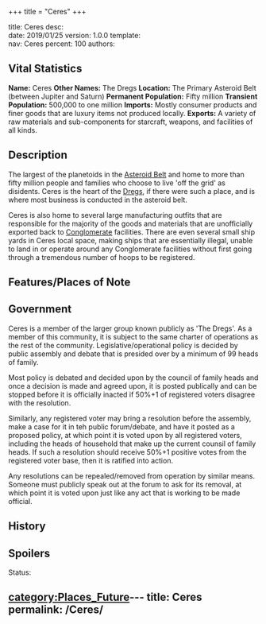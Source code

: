 +++
title = "Ceres"
+++

title:		Ceres
desc:		
date:		2019/01/25
version:	1.0.0
template:	
nav:		Ceres
percent:	100
authors:	
## Vital Statistics

**Name:** Ceres
**Other Names:** The Dregs
**Location:** The Primary Asteroid Belt (between Jupiter and Saturn)
**Permanent Population:** Fifty million
**Transient Population:** 500,000 to one million
**Imports:** Mostly consumer products and finer goods that are luxury
items not produced locally.
**Exports:** A variety of raw materials and sub-components for
starcraft, weapons, and facilities of all kinds.

## Description

The largest of the planetoids in the [Asteroid
Belt](Asteroid_Belt "wikilink") and home to more than fifty million
people and families who choose to live 'off the grid' as disidents.
Ceres is the heart of the [Dregs](Dregs "wikilink"), if there were such
a place, and is where most business is conducted in the asteroid belt.

Ceres is also home to several large manufacturing outfits that are
responsible for the majority of the goods and materials that are
unofficially exported back to
[Conglomerate](The_Conglomerate "wikilink") facilities. There are even
several small ship yards in Ceres local space, making ships that are
essentially illegal, unable to land in or operate around any
Conglomerate facilities without first going through a tremendous number
of hoops to be registered.

## Features/Places of Note

## Government

Ceres is a member of the larger group known publicly as 'The Dregs'. As
a member of this community, it is subject to the same charter of
operations as the rest of the community. Legislative/operational policy
is decided by public assembly and debate that is presided over by a
minimum of 99 heads of family.

Most policy is debated and decided upon by the council of family heads
and once a decision is made and agreed upon, it is posted publically and
can be stopped before it is officially inacted if 50%+1 of registered
voters disagree with the resolution.

Similarly, any registered voter may bring a resolution before the
assembly, make a case for it in teh public forum/debate, and have it
posted as a proposed policy, at which point it is voted upon by all
registered voters, including the heads of household that make up the
current counsil of family heads. If such a resolution should receive
50%+1 positive votes from the registered voter base, then it is ratified
into action.

Any resolutions can be repealed/removed from operation by similar means.
Someone must publicly speak out at the forum to ask for its removal, at
which point it is voted upon just like any act that is working to be
made official.

## History

## Spoilers

<spoiler text="Spoiler">Status: </spoiler>

[category:Places_Future](category:Places_Future "wikilink")---
title: Ceres
permalink: /Ceres/
---

